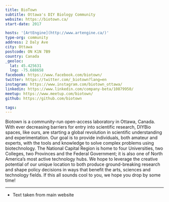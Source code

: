 ```yaml
---
title: BioTown
subtitle: Ottawa's DIY Biology Community
website: https://biotown.ca/
start-date: 2017

hosts: '[ArtEngine](http://www.artengine.ca/)'
type-org: community
address: 2 Daly Ave
city: Ottawa
postcode: ON K1N 7B9
country: Canada
_geoloc:
  lat: 45.425631
  lng: -75.688658
facebook: https://www.facebook.com/biotown/
twitter: https://twitter.com/_biotown?lang=en
instagram: https://www.instagram.com/biotown_ottawa/
linkedin: https://www.linkedin.com/company-beta/10879950/
meetup: https://www.meetup.com/biotown/
github: https://github.com/biotown

tags:
---
```


Biotown is a community-run open-access laboratory in Ottawa, Canada. With ever decreasing barriers for entry into scientific research, DIYBio spaces, like ours, are starting a global revolution in scientific understanding and experimentation. Our goal is to provide individuals, both amateur and experts, with the tools and knowledge to solve complex problems using biotechnology.
The National Capital Region is home to four Universities, two Colleges, two Provinces and the Federal Government; it is also one of North America’s most active technology hubs. We hope to leverage the creative potential of our unique location to both produce ground-breaking research and shape policy decisions in ways that benefit the arts, sciences and technology fields. If this all sounds cool to you, we hope you drop by some time!

---
* Text taken from main website
